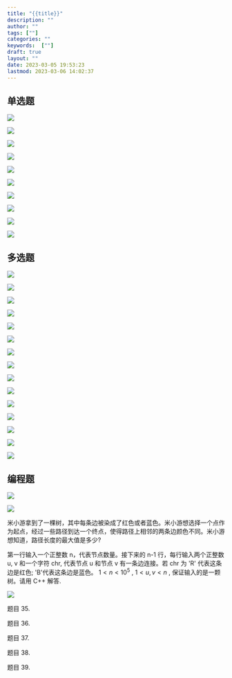 ```yaml
---
title: "{{title}}"
description: ""
author: ""
tags: [""]
categories: ""
keywords:  [""]
draft: true
layout: ""
date: 2023-03-05 19:53:23
lastmod: 2023-03-06 14:02:37
---
```


## 单选题

![](米哈游笔试记录.assets/image-20230305200129.png)



 ![](米哈游笔试记录.assets/image-20230305200138.png)



![](米哈游笔试记录.assets/image-20230305200144.png)



![](米哈游笔试记录.assets/image-20230305200151.png)



![](米哈游笔试记录.assets/image-20230305200205.png)



![](米哈游笔试记录.assets/image-20230305200217.png)



![](米哈游笔试记录.assets/image-20230305200231.png)

![](米哈游笔试记录.assets/image-20230305200254.png)



![](米哈游笔试记录.assets/image-20230305200309.png)



![](米哈游笔试记录.assets/image-20230305200328.png)

## 多选题

 ![](米哈游笔试记录.assets/image-20230305201344.png)



![](米哈游笔试记录.assets/image-20230305201436.png)



![](米哈游笔试记录.assets/image-20230305201440.png)



![](米哈游笔试记录.assets/image-20230305201452.png)



![](米哈游笔试记录.assets/image-20230305201517.png)


![](米哈游笔试记录.assets/image-20230306135931.png)




![](米哈游笔试记录.assets/image-20230305201620.png)



![](米哈游笔试记录.assets/image-20230305201637.png)



![](米哈游笔试记录.assets/image-20230306135955.png)






![](米哈游笔试记录.assets/image-20230305202924.png)




![](米哈游笔试记录.assets/image-20230305202945.png)



![](米哈游笔试记录.assets/image-20230305202949.png)



![](米哈游笔试记录.assets/image-20230305202952.png)



![](米哈游笔试记录.assets/image-20230305203002.png)



![](米哈游笔试记录.assets/image-20230306140021.png)

## 编程题

![](米哈游笔试记录.assets/image-20230306140649.png)


![](米哈游笔试记录.assets/image-20230306140932.png)




米小游拿到了一棵树，其中每条边被染成了红色或者蓝色。米小游想选择一个点作为起点，经过一些路径到达一个终点，使得路径上相邻的两条边颜色不同。米小游想知道，路径长度的最大值是多少?

第一行输入一个正整数 n，代表节点数量。接下来的 n-1 行，每行输入两个正整数 u, v 和一个字符 chr,  代表节点 u 和节点 v 有一条边连接。若 chr 为 'R' 代表这条边是红色; 'B'代表这条边是蓝色。 $1< n< 10^5$ ,  $1<u,v<n$ , 保证输入的是一颗树。请用 C++ 解答. 



![](米哈游笔试记录.assets/image-20230305203638.png)



题目 35. 

题目 36. 

题目 37. 

题目 38. 

题目 39. 
